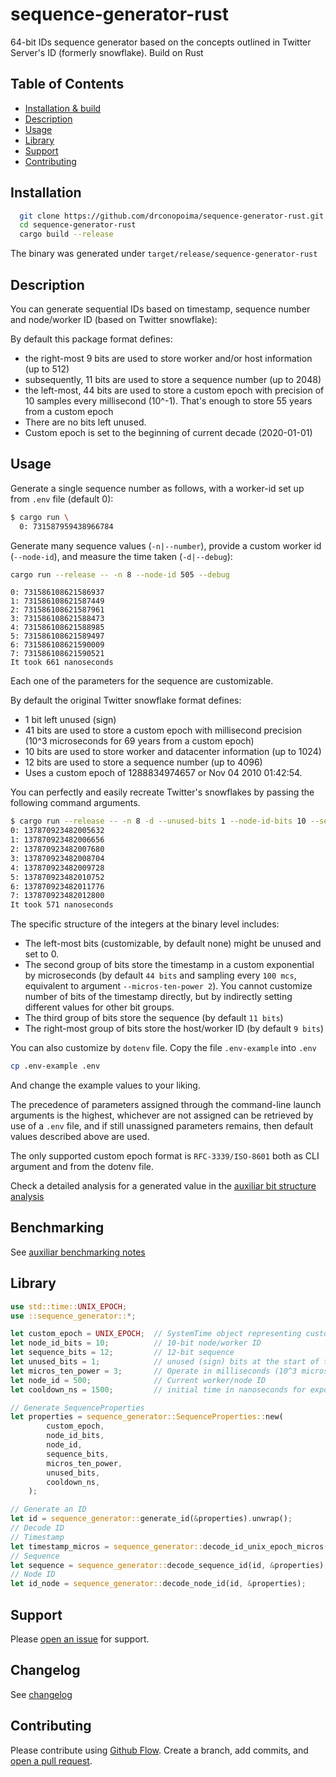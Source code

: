 # sequence-generator-rust

64-bit IDs sequence generator based on the concepts outlined in Twitter Server's ID (formerly snowflake). Build on Rust

## Table of Contents

- [Installation & build](#installation)
- [Description](#description)
- [Usage](#usage)
- [Library](#Library)
- [Support](#support)
- [Contributing](#contributing)

## Installation

```sh
  git clone https://github.com/drconopoima/sequence-generator-rust.git
  cd sequence-generator-rust
  cargo build --release
```

The binary was generated under `target/release/sequence-generator-rust`

## Description

You can generate sequential IDs based on timestamp, sequence number and node/worker ID (based on Twitter snowflake):

By default this package format defines:

- the right-most 9 bits are used to store worker and/or host information (up to 512)
- subsequently, 11 bits are used to store a sequence number (up to 2048)
- the left-most, 44 bits are used to store a custom epoch with precision of 10 samples every millisecond (10^-1). That's enough to store 55 years from a custom epoch
- There are no bits left unused.
- Custom epoch is set to the beginning of current decade (2020-01-01)

## Usage

Generate a single sequence number as follows, with a worker-id set up from `.env` file (default 0):

```sh
$ cargo run \
  0: 731587959438966784
```

Generate many sequence values (`-n|--number`), provide a custom worker id (`--node-id`), and measure the time taken (`-d|--debug`):

```sh
cargo run --release -- -n 8 --node-id 505 --debug
```

```text
0: 731586108621586937
1: 731586108621587449
2: 731586108621587961
3: 731586108621588473
4: 731586108621588985
5: 731586108621589497
6: 731586108621590009
7: 731586108621590521
It took 661 nanoseconds
```

Each one of the parameters for the sequence are customizable.

By default the original Twitter snowflake format defines:

- 1 bit left unused (sign)
- 41 bits are used to store a custom epoch with millisecond precision (10^3 microseconds for 69 years from a custom epoch)
- 10 bits are used to store worker and datacenter information (up to 1024)
- 12 bits are used to store a sequence number (up to 4096)
- Uses a custom epoch of 1288834974657 or Nov 04 2010 01:42:54.

You can perfectly and easily recreate Twitter's snowflakes by passing the following command arguments.

```sh
$ cargo run --release -- -n 8 -d --unused-bits 1 --node-id-bits 10 --sequence-bits 12 --micros-ten-power 3 --custom-epoch '2010-11-04T01:42:54Z'  --node-id 128
0: 137870923482005632
1: 137870923482006656
2: 137870923482007680
3: 137870923482008704
4: 137870923482009728
5: 137870923482010752
6: 137870923482011776
7: 137870923482012800
It took 571 nanoseconds
```

The specific structure of the integers at the binary level includes:

- The left-most bits (customizable, by default none) might be unused and set to 0.
- The second group of bits store the timestamp in a custom exponential by microseconds (by default `44 bits` and sampling every `100 mcs`, equivalent to argument `--micros-ten-power 2`). You cannot customize number of bits of the timestamp directly, but by indirectly setting different values for other bit groups.
- The third group of bits store the sequence (by default `11 bits`)
- The right-most group of bits store the host/worker ID (by default `9 bits`)

You can also customize by `dotenv` file. Copy the file `.env-example` into `.env`

```sh
cp .env-example .env
```

And change the example values to your liking.

The precedence of parameters assigned through the command-line launch arguments is the highest, whichever are not assigned can be retrieved by use of a `.env` file, and if still unassigned parameters remains, then default values described above are used.

The only supported custom epoch format is `RFC-3339/ISO-8601` both as CLI argument and from the dotenv file.

Check a detailed analysis for a generated value in the [auxiliar bit structure analysis](bit_structure.md)

## Benchmarking

See [auxiliar benchmarking notes](benchmarking.md)
## Library

```rust
use std::time::UNIX_EPOCH;
use ::sequence_generator::*;

let custom_epoch = UNIX_EPOCH;  // SystemTime object representing custom epoch time. Use checked_add(Duration) for different time
let node_id_bits = 10;          // 10-bit node/worker ID
let sequence_bits = 12;         // 12-bit sequence
let unused_bits = 1;            // unused (sign) bits at the start of the ID. 1 or 0 generally
let micros_ten_power = 3;       // Operate in milliseconds (10^3 microseconds)
let node_id = 500;              // Current worker/node ID
let cooldown_ns = 1500;         // initial time in nanoseconds for exponential backoff wait after sequence is exhausted

// Generate SequenceProperties
let properties = sequence_generator::SequenceProperties::new(
        custom_epoch,
        node_id_bits,
        node_id,
        sequence_bits,
        micros_ten_power,
        unused_bits,
        cooldown_ns,
    );

// Generate an ID
let id = sequence_generator::generate_id(&properties).unwrap();
// Decode ID
// Timestamp
let timestamp_micros = sequence_generator::decode_id_unix_epoch_micros(id, &properties);
// Sequence
let sequence = sequence_generator::decode_sequence_id(id, &properties);
// Node ID
let id_node = sequence_generator::decode_node_id(id, &properties);
```

## Support

Please [open an issue](https://github.com/drconopoima/sequence-generator-rust/issues/new) for support.

## Changelog

See [changelog](CHANGELOG.md)

## Contributing

Please contribute using [Github Flow](https://guides.github.com/introduction/flow/). Create a branch, add commits, and [open a pull request](https://github.com/drconopoima/sequence-generator-rust/compare/).
